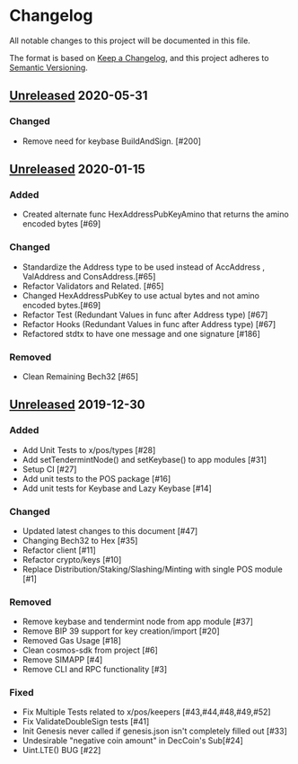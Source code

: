 # Changelog
All notable changes to this project will be documented in this file.

The format is based on [Keep a Changelog](https://keepachangelog.com/en/1.0.0/),
and this project adheres to [Semantic Versioning](https://semver.org/spec/v2.0.0.html).

## [Unreleased] 2020-05-31

### Changed
- Remove need for keybase BuildAndSign. [#200]

## [Unreleased] 2020-01-15

### Added
- Created alternate func HexAddressPubKeyAmino that returns the amino encoded bytes [#69]

### Changed
- Standardize the Address type to be used instead of AccAddress , ValAddress and ConsAddress.[#65]
- Refactor Validators and Related. [#65]
- Changed HexAddressPubKey to use actual bytes and not amino encoded bytes.[#69]
- Refactor Test (Redundant Values in func after Address type) [#67]
- Refactor Hooks (Redundant Values in func after Address type) [#67]
- Refactored stdtx to have one message and one signature [#186]

### Removed
- Clean Remaining Bech32 [#65]

## [Unreleased] 2019-12-30

### Added
- Add Unit Tests to x/pos/types [#28]
- Add setTendermintNode() and setKeybase() to app modules [#31]
- Setup CI [#27]
- Add unit tests to the POS package [#16]
- Add unit tests for Keybase and Lazy Keybase [#14]

### Changed
- Updated latest changes to this document [#47]
- Changing Bech32 to Hex [#35]
- Refactor client [#11]
- Refactor crypto/keys [#10]
- Replace Distribution/Staking/Slashing/Minting with single POS module [#1]

### Removed
- Remove keybase and tendermint node from app module [#37]
- Remove BIP 39 support for key creation/import [#20]
- Removed Gas Usage [#18]
- Clean cosmos-sdk from project [#6]
- Remove SIMAPP [#4]
- Remove CLI and RPC functionality [#3]

### Fixed
- Fix Multiple Tests related to x/pos/keepers [#43,#44,#48,#49,#52]
- Fix ValidateDoubleSign tests [#41]
- Init Genesis never called if genesis.json isn't completely filled out [#33]
- Undesirable "negative coin amount" in DecCoin's Sub[#24]
- Uint.LTE() BUG [#22]


[Unreleased]: https://github.com/pokt-network/posmint/compare/master...staging